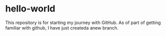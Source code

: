 # hello-world
This repository is for starting my journey with GitHub.
As of part of getting familiar with github, I have just createda anew branch.
